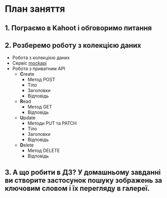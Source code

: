 # План заняття

## 1. Пограємо в Kahoot і обговоримо питання

## 2. Розберемо роботу з колекцією даних

- Робота з колекцією даних
- Сервіс [mockapi](https://mockapi.io/)
- Робота з приватним API
  - **C**reate
    - Метод POST
    - Тіло
    - Заголовки
    - Відповідь
  - **R**ead
    - Метод GET
    - Відповідь
  - **U**pdate
    - Методи PUT та PATCH
    - Тіло
    - Заголовки
    - Відповідь
  - **D**elete
    - Метод DELETE
    - Відповідь

## 3. А що робити в ДЗ? У домашньому завданні ви створите застосунок пошуку зображень за ключовим словом і їх перегляду в галереї.
